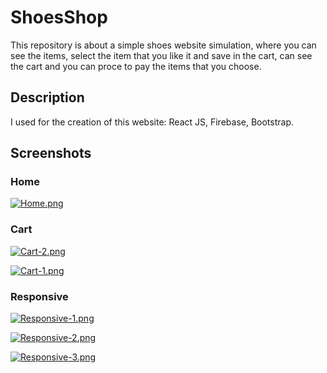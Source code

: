 # ShoesShop

This repository is about a simple shoes website simulation, where you can see the items, select the item that you like it and save in the cart, can see the cart and you can proce to pay the items that you choose.

## Description

I used for the creation of this website: React JS, Firebase, Bootstrap.

## Screenshots

### Home 

[![Home.png](https://i.postimg.cc/pTs1mMmz/Home.png)](https://postimg.cc/CBf42tHx)

### Cart

[![Cart-2.png](https://i.postimg.cc/PxJQFpqv/Cart-2.png)](https://postimg.cc/zbmhyfKq)

[![Cart-1.png](https://i.postimg.cc/YCxP5Ftd/Cart-1.png)](https://postimg.cc/5X6pv6Yz)

### Responsive

[![Responsive-1.png](https://i.postimg.cc/CxvNCshp/Responsive-1.png)](https://postimg.cc/bZtkpbSm)

[![Responsive-2.png](https://i.postimg.cc/kXsF9vtR/Responsive-2.png)](https://postimg.cc/VdSbWMgz)

[![Responsive-3.png](https://i.postimg.cc/Twj50TV5/Responsive-3.png)](https://postimg.cc/sQX2Dd03)